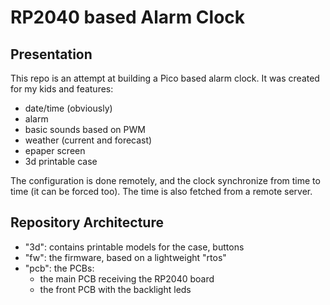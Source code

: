 # RP2040 based Alarm Clock

## Presentation

This repo is an attempt at building a Pico based alarm clock. It was created for my kids and features:

- date/time (obviously)
- alarm
- basic sounds based on PWM
- weather (current and forecast)
- epaper screen
- 3d printable case

The configuration is done remotely, and the clock synchronize from time to time (it can be forced too). The time is also fetched from a remote server.

## Repository Architecture

- "3d": contains printable models for the case, buttons
- "fw": the firmware, based on a lightweight "rtos"
- "pcb": the PCBs:
  - the main PCB receiving the RP2040 board
  - the front PCB with the backlight leds
